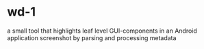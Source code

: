 # wd-1
a small tool that highlights leaf level GUI-components in an Android application screenshot by parsing and processing metadata
